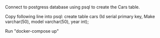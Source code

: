 Connect to postgress database using psql to create the Cars table.

Copy following line into psql:
create table cars (Id serial primary key, Make varchar(50), model varchar(50), year int);

Run "docker-compose up"

